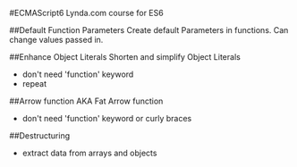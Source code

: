 #ECMAScript6
Lynda.com course for ES6


##Default Function Parameters
Create default Parameters in functions. Can change values passed in.

##Enhance Object Literals
Shorten and simplify Object Literals
- don't need 'function' keyword
- repeat

##Arrow function
AKA Fat Arrow function
- don't need 'function' keyword or curly braces

##Destructuring
- extract data from arrays and objects

